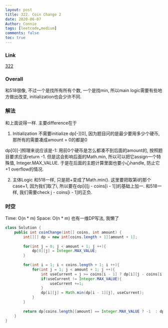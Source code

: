 ```yaml
---
layout: post
title: 322. Coin Change 2
date: 2020-06-07
Author: Connie 
tags: [leetcode,medium]
comments: false
toc: true
---
```

### Link
[322](https://leetcode.com/problems/coin-change/submissions/)

### Overall
和518很像, 不过一个是找所有所有个数, 一个是找min, 所以main logic需要有些地方做出改变, initialization也会少许不同. 

### 解法
和上面说得一样. 主要difference在于

1. Initialization
不需要initialize dp[-][0], 因为题目问的是最少要用多少个硬币, 那所有的需要凑成amount = 0的都是0

dp[0][-]照理来说应该是-1: 用前0个硬币是怎么都凑不到后面的amount的, 按照题目要求应该return -1. 但是这会影响后面的Math.min, 所以可以把它assign一个特殊值, Integer.MAX_VALUE. 于是在后面的主题计算里面也要小心handle, 防止它+1 overflow的情况.

2. 主体Logic
和518一样, 只是把+变成了Math.min(). 这里要把取第i的那个case+1, 因为我们取了i, 所以要在dp[i][j - coins[i - 1]]的基础上加一. 和518一样, 我们需要check j - coins[i - 1]的正负.

### 时空
Time: O(n * m) Space: O(n * m) 也有一维DP写法, 我懒了

```java
class Solution {
    public int coinChange(int[] coins, int amount) {
        int[][] dp = new int[coins.length + 1][amount + 1];
        
        for(int j = 0; j < amount + 1; j ++){
            dp[0][j] = Integer.MAX_VALUE;
        }
        
        for(int i = 1; i < coins.length + 1; i ++){
            for(int j = 1; j < amount + 1; j ++){
                int useCurrent = j >= coins[i - 1] ? dp[i][j - coins[i - 1]] : Integer.MAX_VALUE;
                if(useCurrent != Integer.MAX_VALUE){
                    useCurrent +=1;
                }
                dp[i][j] = Math.min(dp[i - 1][j], useCurrent);
            }
        }
        
        return dp[coins.length][amount] == Integer.MAX_VALUE ? -1  : dp[coins.length][amount];
    }
}
```